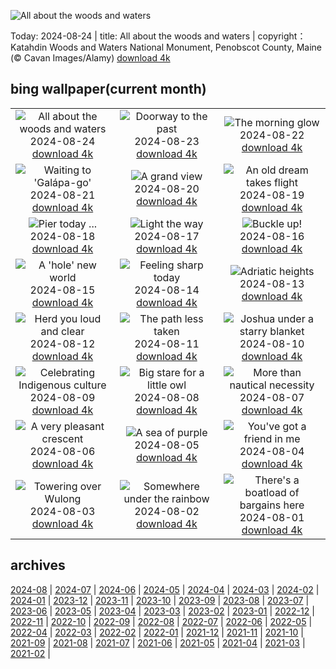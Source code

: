 ![All about the woods and waters](https://cn.bing.com/th?id=OHR.KatahdinWoods_EN-US8182768375_UHD.jpg&w=1000)

Today: 2024-08-24 | title: All about the woods and waters | copyright：Katahdin Woods and Waters National Monument, Penobscot County, Maine (© Cavan Images/Alamy) [download 4k](https://cn.bing.com/th?id=OHR.KatahdinWoods_EN-US8182768375_UHD.jpg)

## bing wallpaper(current month)

|  |  |  |
| :----: | :----: | :----: |
| ![All about the woods and waters](https://cn.bing.com/th?id=OHR.KatahdinWoods_EN-US8182768375_UHD.jpg&pid=hp&w=384&h=216&rs=1&c=4) <br/>2024-08-24 [download 4k](https://cn.bing.com/th?id=OHR.KatahdinWoods_EN-US8182768375_UHD.jpg)| ![Doorway to the past](https://cn.bing.com/th?id=OHR.PrasatPhanom_EN-US7990643175_UHD.jpg&pid=hp&w=384&h=216&rs=1&c=4) <br/>2024-08-23 [download 4k](https://cn.bing.com/th?id=OHR.PrasatPhanom_EN-US7990643175_UHD.jpg)| ![The morning glow](https://cn.bing.com/th?id=OHR.OceanCityMD_EN-US1389904046_UHD.jpg&pid=hp&w=384&h=216&rs=1&c=4) <br/>2024-08-22 [download 4k](https://cn.bing.com/th?id=OHR.OceanCityMD_EN-US1389904046_UHD.jpg)|
| ![Waiting to 'Galápa-go'](https://cn.bing.com/th?id=OHR.NazcaBooby_EN-US0971401791_UHD.jpg&pid=hp&w=384&h=216&rs=1&c=4) <br/>2024-08-21 [download 4k](https://cn.bing.com/th?id=OHR.NazcaBooby_EN-US0971401791_UHD.jpg)| ![A grand view](https://cn.bing.com/th?id=OHR.TetonSunrise_EN-US0849252457_UHD.jpg&pid=hp&w=384&h=216&rs=1&c=4) <br/>2024-08-20 [download 4k](https://cn.bing.com/th?id=OHR.TetonSunrise_EN-US0849252457_UHD.jpg)| ![An old dream takes flight](https://cn.bing.com/th?id=OHR.FlightMuseum_EN-US0151236175_UHD.jpg&pid=hp&w=384&h=216&rs=1&c=4) <br/>2024-08-19 [download 4k](https://cn.bing.com/th?id=OHR.FlightMuseum_EN-US0151236175_UHD.jpg)|
| ![Pier today ...](https://cn.bing.com/th?id=OHR.HuntingtonBeach_EN-US9892577517_UHD.jpg&pid=hp&w=384&h=216&rs=1&c=4) <br/>2024-08-18 [download 4k](https://cn.bing.com/th?id=OHR.HuntingtonBeach_EN-US9892577517_UHD.jpg)| ![Light the way](https://cn.bing.com/th?id=OHR.AlfanzinaLighthouse_EN-US9545750672_UHD.jpg&pid=hp&w=384&h=216&rs=1&c=4) <br/>2024-08-17 [download 4k](https://cn.bing.com/th?id=OHR.AlfanzinaLighthouse_EN-US9545750672_UHD.jpg)| ![Buckle up!](https://cn.bing.com/th?id=OHR.JapanRollerCoaster_EN-US9463845683_UHD.jpg&pid=hp&w=384&h=216&rs=1&c=4) <br/>2024-08-16 [download 4k](https://cn.bing.com/th?id=OHR.JapanRollerCoaster_EN-US9463845683_UHD.jpg)|
| ![A 'hole' new world](https://cn.bing.com/th?id=OHR.HangCave_EN-US9374263509_UHD.jpg&pid=hp&w=384&h=216&rs=1&c=4) <br/>2024-08-15 [download 4k](https://cn.bing.com/th?id=OHR.HangCave_EN-US9374263509_UHD.jpg)| ![Feeling sharp today](https://cn.bing.com/th?id=OHR.WatarrkaLizard_EN-US2106702347_UHD.jpg&pid=hp&w=384&h=216&rs=1&c=4) <br/>2024-08-14 [download 4k](https://cn.bing.com/th?id=OHR.WatarrkaLizard_EN-US2106702347_UHD.jpg)| ![Adriatic heights](https://cn.bing.com/th?id=OHR.DugiOtokCroatia_EN-US1981524043_UHD.jpg&pid=hp&w=384&h=216&rs=1&c=4) <br/>2024-08-13 [download 4k](https://cn.bing.com/th?id=OHR.DugiOtokCroatia_EN-US1981524043_UHD.jpg)|
| ![Herd you loud and clear](https://cn.bing.com/th?id=OHR.ElephantsAmboseli_EN-US1913542949_UHD.jpg&pid=hp&w=384&h=216&rs=1&c=4) <br/>2024-08-12 [download 4k](https://cn.bing.com/th?id=OHR.ElephantsAmboseli_EN-US1913542949_UHD.jpg)| ![The path less taken](https://cn.bing.com/th?id=OHR.TofinoVancouver_EN-US1466348668_UHD.jpg&pid=hp&w=384&h=216&rs=1&c=4) <br/>2024-08-11 [download 4k](https://cn.bing.com/th?id=OHR.TofinoVancouver_EN-US1466348668_UHD.jpg)| ![Joshua under a starry blanket](https://cn.bing.com/th?id=OHR.JoshuaTreeNP_EN-US1399159741_UHD.jpg&pid=hp&w=384&h=216&rs=1&c=4) <br/>2024-08-10 [download 4k](https://cn.bing.com/th?id=OHR.JoshuaTreeNP_EN-US1399159741_UHD.jpg)|
| ![Celebrating Indigenous culture](https://cn.bing.com/th?id=OHR.IncaRuinPeru_EN-US1209778539_UHD.jpg&pid=hp&w=384&h=216&rs=1&c=4) <br/>2024-08-09 [download 4k](https://cn.bing.com/th?id=OHR.IncaRuinPeru_EN-US1209778539_UHD.jpg)| ![Big stare for a little owl](https://cn.bing.com/th?id=OHR.SpottedOwlet_EN-US7339417169_UHD.jpg&pid=hp&w=384&h=216&rs=1&c=4) <br/>2024-08-08 [download 4k](https://cn.bing.com/th?id=OHR.SpottedOwlet_EN-US7339417169_UHD.jpg)| ![More than nautical necessity](https://cn.bing.com/th?id=OHR.MichiganLighthouse_EN-US2082743301_UHD.jpg&pid=hp&w=384&h=216&rs=1&c=4) <br/>2024-08-07 [download 4k](https://cn.bing.com/th?id=OHR.MichiganLighthouse_EN-US2082743301_UHD.jpg)|
| ![A very pleasant crescent](https://cn.bing.com/th?id=OHR.MolokiniHawaii_EN-US7128254175_UHD.jpg&pid=hp&w=384&h=216&rs=1&c=4) <br/>2024-08-06 [download 4k](https://cn.bing.com/th?id=OHR.MolokiniHawaii_EN-US7128254175_UHD.jpg)| ![A sea of purple](https://cn.bing.com/th?id=OHR.HertfordshireLavender_EN-US6911884438_UHD.jpg&pid=hp&w=384&h=216&rs=1&c=4) <br/>2024-08-05 [download 4k](https://cn.bing.com/th?id=OHR.HertfordshireLavender_EN-US6911884438_UHD.jpg)| ![You've got a friend in me](https://cn.bing.com/th?id=OHR.ImpalaOxpecker_EN-US6835989068_UHD.jpg&pid=hp&w=384&h=216&rs=1&c=4) <br/>2024-08-04 [download 4k](https://cn.bing.com/th?id=OHR.ImpalaOxpecker_EN-US6835989068_UHD.jpg)|
| ![Towering over Wulong](https://cn.bing.com/th?id=OHR.WulongKarst_EN-US6752358338_UHD.jpg&pid=hp&w=384&h=216&rs=1&c=4) <br/>2024-08-03 [download 4k](https://cn.bing.com/th?id=OHR.WulongKarst_EN-US6752358338_UHD.jpg)| ![Somewhere under the rainbow](https://cn.bing.com/th?id=OHR.TrunkBay_EN-US6585719799_UHD.jpg&pid=hp&w=384&h=216&rs=1&c=4) <br/>2024-08-02 [download 4k](https://cn.bing.com/th?id=OHR.TrunkBay_EN-US6585719799_UHD.jpg)| ![There's a boatload of bargains here](https://cn.bing.com/th?id=OHR.KaptaiLake_EN-US6490685268_UHD.jpg&pid=hp&w=384&h=216&rs=1&c=4) <br/>2024-08-01 [download 4k](https://cn.bing.com/th?id=OHR.KaptaiLake_EN-US6490685268_UHD.jpg)|

## archives

[2024-08](./archives/2024-08.md) | [2024-07](./archives/2024-07.md) | [2024-06](./archives/2024-06.md) | [2024-05](./archives/2024-05.md) | [2024-04](./archives/2024-04.md) | [2024-03](./archives/2024-03.md) | [2024-02](./archives/2024-02.md) | [2024-01](./archives/2024-01.md) |
[2023-12](./archives/2023-12.md) | [2023-11](./archives/2023-11.md) | [2023-10](./archives/2023-10.md) | [2023-09](./archives/2023-09.md) | [2023-08](./archives/2023-08.md) | [2023-07](./archives/2023-07.md) | [2023-06](./archives/2023-06.md) | [2023-05](./archives/2023-05.md) |
[2023-04](./archives/2023-04.md) | [2023-03](./archives/2023-03.md) | [2023-02](./archives/2023-02.md) | [2023-01](./archives/2023-01.md) | [2022-12](./archives/2022-12.md) | [2022-11](./archives/2022-11.md) | [2022-10](./archives/2022-10.md) | [2022-09](./archives/2022-09.md) |
[2022-08](./archives/2022-08.md) | [2022-07](./archives/2022-07.md) | [2022-06](./archives/2022-06.md) | [2022-05](./archives/2022-05.md) | [2022-04](./archives/2022-04.md) | [2022-03](./archives/2022-03.md) | [2022-02](./archives/2022-02.md) | [2022-01](./archives/2022-01.md) |
[2021-12](./archives/2021-12.md) | [2021-11](./archives/2021-11.md) | [2021-10](./archives/2021-10.md) | [2021-09](./archives/2021-09.md) | [2021-08](./archives/2021-08.md) | [2021-07](./archives/2021-07.md) | [2021-06](./archives/2021-06.md) | [2021-05](./archives/2021-05.md) |
[2021-04](./archives/2021-04.md) | [2021-03](./archives/2021-03.md) | [2021-02](./archives/2021-02.md) |
